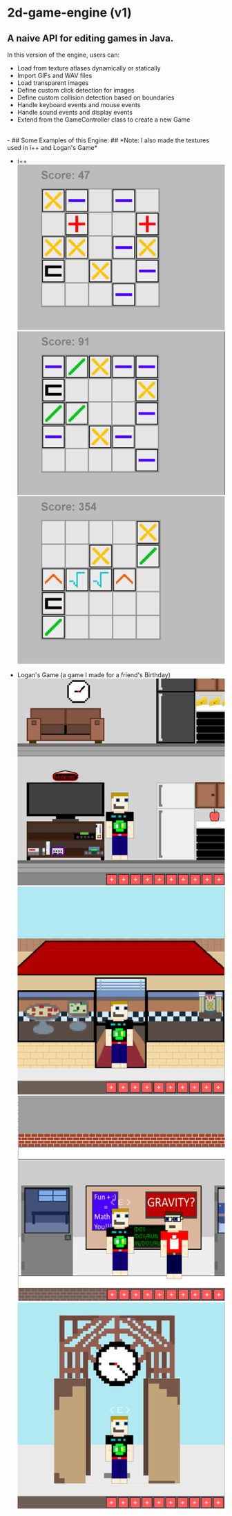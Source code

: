 # 2d-game-engine (v1)

A naive API for editing games in Java.
-
In this version of the engine, users can:

- Load from texture atlases dynamically or statically
- Import GIFs and WAV files
- Load transparent images
- Define custom click detection for images
- Define custom collision detection based on boundaries
- Handle keyboard events and mouse events
- Handle sound events and display events
- Extend from the GameController class to create a new Game
<br>
-
## Some Examples of this Engine: ##
*Note: I also made the textures used in i++ and Logan's Game*

- i++
![](https://github.com/mtresnik/2d-game-engine/blob/master/src/example_games/screenshots/i%2B%2B/level1.PNG)
![](https://github.com/mtresnik/2d-game-engine/blob/master/src/example_games/screenshots/i%2B%2B/level2.PNG)
![](https://github.com/mtresnik/2d-game-engine/blob/master/src/example_games/screenshots/i%2B%2B/level3.PNG)

- Logan's Game (a game I made for a friend's Birthday)
![](https://github.com/mtresnik/2d-game-engine/blob/master/src/example_games/screenshots/logans_game/livingroom.PNG)
![](https://github.com/mtresnik/2d-game-engine/blob/master/src/example_games/screenshots/logans_game/pizza.PNG)
![](https://github.com/mtresnik/2d-game-engine/blob/master/src/example_games/screenshots/logans_game/petty_inside.PNG)
![](https://github.com/mtresnik/2d-game-engine/blob/master/src/example_games/screenshots/logans_game/clocktower.PNG)

